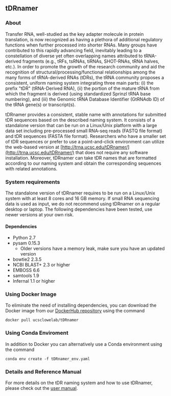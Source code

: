 ## tDRnamer

### About
Transfer RNA, well-studied as the key adapter molecule in protein translation, is now 
recognized as having a plethora of additional regulatory functions when further processed into 
shorter RNAs. Many groups have contributed to this rapidly advancing field, inevitably leading 
to a constellation of diverse yet often overlapping names attributed to tRNA-derived fragments 
(e.g., tRFs, tsRNAs, tiRNAs, SHOT-RNAs, tRNA halves, etc.). In order to promote the growth of 
the research community and aid the recognition of structural/processing/functional 
relationships among the many forms of tRNA-derived RNAs (tDRs), the tRNA community proposes 
a consistent, uniform naming system integrating three main parts: (i) the prefix "tDR" (tRNA-Derived 
RNA), (ii) the portion of the mature tRNA from which the fragment is derived (using 
standardized Sprinzl tRNA base numbering), and (iii) the Genomic tRNA Database Identifier 
(GtRNAdb ID) of the tRNA gene(s) or transcript(s). 

tDRnamer provides a consistent, stable name with annotations for submitted tDR sequences based 
on the described naming system. It consists of a standalone version that can be run on a Linux/Unix 
platform with a large data set including pre-processed small RNA-seq reads (FASTQ file format) 
and tDR sequences (FASTA file format). Researchers who have a smaller set of tDR sequences or 
prefer to use a point-and-click environment can utilize the web-based version at 
[http://trna.ucsc.edu/tDRnamer/](http://trna.ucsc.edu/tDRnamer/) that does not require any software 
installation. Moreover, tDRnamer can take tDR names that are formatted according to our naming 
system and obtain the corresponding sequences with related annotations.

### System requirements
The standalone version of tDRnamer requires to be run on a Linux/Unix system with at least 8 cores and 
16 GB memory. If small RNA sequencing data is used as input, we do not recommend using tDRnamer on a 
regular desktop or laptop. The following dependencies have been tested, use newer versions at 
your own risk.

#### Dependencies
* Python 2.7
* pysam 0.15.3
  * Older versions have a memory leak, make sure you have an updated version
* bowtie2 2.3.5
* NCBI BLAST+ 2.3 or higher
* EMBOSS 6.6
* samtools 1.9
* Infernal 1.1 or higher


### Using Docker Image
To eliminate the need of installing dependencies, you can download the Docker image from our 
[DockerHub repository](https://hub.docker.com/r/ucsclowelab/tDRnamer) using the command
```
docker pull ucsclowelab/tDRnamer
```

### Using Conda Enviroment
In addition to Docker you can alternatively use a Conda environment using the command
```
conda env create -f tDRnamer_env.yaml
```

### Details and Reference Manual
For more details on the tDR naming system and how to use tDRnamer, please check out the 
[user manual](http://trna.ucsc.edu/tDRnamer/docs/).

